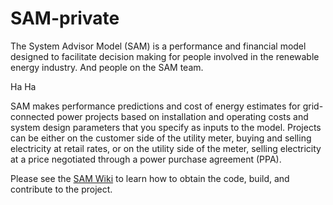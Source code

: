 # SAM-private

The System Advisor Model (SAM) is a performance and financial model designed to facilitate decision making for people involved in the renewable energy industry. And people on the SAM team.

Ha Ha

SAM makes performance predictions and cost of energy estimates for grid-connected power projects based on installation and operating costs and system design parameters that you specify as inputs to the model. Projects can be either on the customer side of the utility meter, buying and selling electricity at retail rates, or on the utility side of the meter, selling electricity at a price negotiated through a power purchase agreement (PPA).

Please see the [SAM Wiki](https://github.com/NREL/SAM-private/wiki/) to learn how to obtain the code, build, and contribute to the project.
